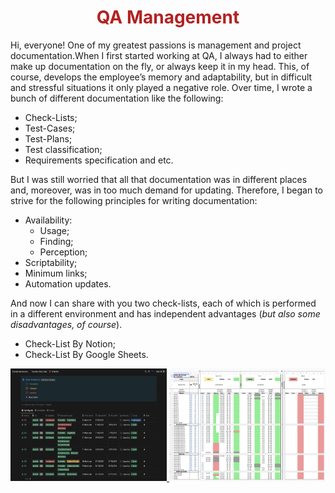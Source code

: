 <h1
    align = "center"
    style = "color:FireBrick">
    QA Management
</h1>

Hi, everyone! One of my greatest passions is management and project documentation.When I first started working at QA, I always had to either make up documentation on the fly, or always keep it in my head. This, of course, develops the employee’s memory and adaptability, but in difficult and stressful situations it only played a negative role.
Over time, I wrote a bunch of different documentation like the following:
* Check-Lists;
* Test-Cases; 
* Test-Plans; 
* Test classification; 
* Requirements specification and etc.

But I was still worried that all that documentation was in different places and, moreover, was in too much demand for updating. Therefore, I began to strive for the following principles for writing documentation:
* Availability: 
  * Usage; 
  * Finding; 
  * Perception; 
* Scriptability; 
* Minimum links; 
* Automation updates. 

And now I can share with you two check-lists, each of which is performed in a different environment and has independent advantages (_but also some disadvantages, of course_).

* Check-List By Notion; 
* Check-List By Google Sheets. 

<p>
<a
href = "https://msgrigorovich.notion.site/By-Notion-404a26c581ad4ec8aab10e5b8e7e6399?pvs=4">
<img width="250" height="180" src="https://github.com/msgrigorovich/QA/blob/main/README_PICTURES/CheckListByNotion.jpg?raw=true">
</a>
<a
href = "https://docs.google.com/spreadsheets/d/1twi5y0b1nJ8GebSvn0_-9T8_YvOP_WkV/edit#gid=1007228740">
<img width="250" height="180" src="https://github.com/msgrigorovich/QA/blob/main/README_PICTURES/CheckListByGoogle.jpg?raw=true">
</a>
</p>